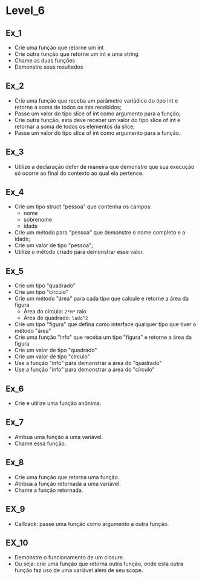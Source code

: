 # Level_6

## Ex_1

- Crie uma função que retorne um int
- Crie outra função que retorne um int e uma string
- Chame as duas funções
- Demonstre seus resultados

## Ex_2

- Crie uma função que receba um parâmetro variádico do tipo int e retorne a soma de todos os ints recebidos;
- Passe um valor do tipo slice of int como argumento para a função;
- Crie outra função, esta deve receber um valor do tipo slice of int e retornar a soma de todos os elementos da slice;
- Passe um valor do tipo slice of int como argumento para a função.

## Ex_3

- Utilize a declaração defer de maneira que demonstre que sua execução só ocorre ao final do contexto ao qual ela pertence.

## Ex_4

- Crie um tipo struct "pessoa" que contenha os campos:
  - nome
  - sobrenome
  - idade
- Crie um método para "pessoa" que demonstre o nome completo e a idade;
- Crie um valor de tipo "pessoa";
- Utilize o método criado para demonstrar esse valor.

## Ex_5

- Crie um tipo "quadrado"
- Crie um tipo "círculo"
- Crie um método "área" para cada tipo que calcule e retorne a área da figura
  - Área do círculo: `2*π*` raio  
  - Área do quadrado: `lado^2`
- Crie um tipo "figura" que defina como interface qualquer tipo que tiver o método "área"
- Crie uma função "info" que receba um tipo "figura" e retorne a área da figura
- Crie um valor de tipo "quadrado"
- Crie um valor de tipo "círculo"
- Use a função "info" para demonstrar a área do "quadrado"
- Use a função "info" para demonstrar a área do "círculo"

## Ex_6

- Crie e utilize uma função anônima.

## Ex_7

- Atribua uma função a uma variável.
- Chame essa função.

## Ex_8

- Crie uma função que retorna uma função.
- Atribua a função retornada a uma variável.
- Chame a função retornada.

## EX_9

- Callback: passe uma função como argumento a outra função.

## EX_10

- Demonstre o funcionamento de um closure.
- Ou seja: crie uma função que retorna outra função, onde esta outra função faz uso de uma variável alem de seu scope.
